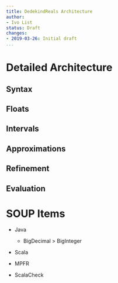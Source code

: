```yaml
---
title: DedekindReals Architecture
author:
- Ivo List
status: Draft
changes:
- 2019-03-26: Initial draft
...
```


# Detailed Architecture

## Syntax

## Floats

## Intervals

## Approximations

## Refinement

## Evaluation

# SOUP Items

- Java
  - BigDecimal > BigInteger

- Scala

- MPFR

- ScalaCheck
